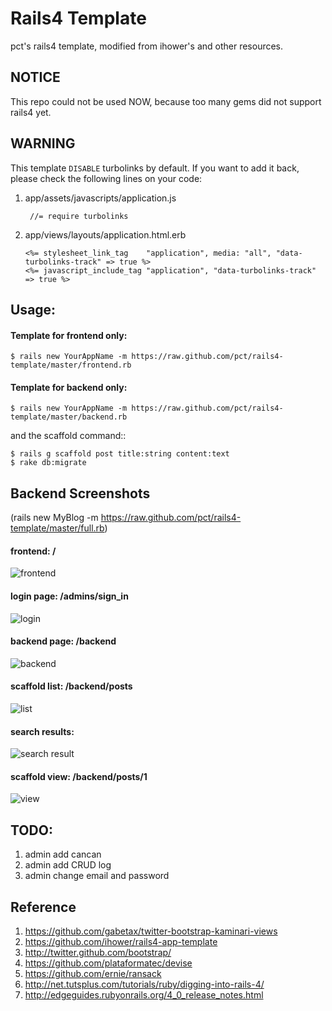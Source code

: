 # Rails4 Template

pct's rails4 template, modified from ihower's and other resources.

## NOTICE
This repo could not be used NOW, because too many gems did not support rails4 yet.

## WARNING
This template `DISABLE` turbolinks by default. If you want to add it back, please check the following lines on your code:

1. app/assets/javascripts/application.js

		//= require turbolinks
	
2.  app/views/layouts/application.html.erb

		<%= stylesheet_link_tag    "application", media: "all", "data-turbolinks-track" => true %>
  		<%= javascript_include_tag "application", "data-turbolinks-track" => true %>
		

## Usage:

#### Template for frontend only:
    $ rails new YourAppName -m https://raw.github.com/pct/rails4-template/master/frontend.rb

#### Template for backend only:
    $ rails new YourAppName -m https://raw.github.com/pct/rails4-template/master/backend.rb
    
and the scaffold command::

    $ rails g scaffold post title:string content:text
    $ rake db:migrate

## Backend Screenshots

(rails new MyBlog -m https://raw.github.com/pct/rails4-template/master/full.rb)

#### frontend: /
![frontend](https://raw.github.com/pct/rails4-template/master/screenshots/frontend.png)

#### login page: /admins/sign_in 
![login](https://raw.github.com/pct/rails4-template/master/screenshots/login.png)

#### backend page: /backend
![backend](https://raw.github.com/pct/rails4-template/master/screenshots/login_success.png)

#### scaffold list: /backend/posts
![list](https://raw.github.com/pct/rails4-template/master/screenshots/list.png)

#### search results:
![search result](https://raw.github.com/pct/rails4-template/master/screenshots/filter.png)

#### scaffold view: /backend/posts/1
![view](https://raw.github.com/pct/rails4-template/master/screenshots/view.png)


## TODO:

1. admin add cancan
2. admin add CRUD log
3. admin change email and password

## Reference

1. https://github.com/gabetax/twitter-bootstrap-kaminari-views
2. https://github.com/ihower/rails4-app-template
3. http://twitter.github.com/bootstrap/
4. https://github.com/plataformatec/devise
5. https://github.com/ernie/ransack
6. http://net.tutsplus.com/tutorials/ruby/digging-into-rails-4/
7. http://edgeguides.rubyonrails.org/4_0_release_notes.html
